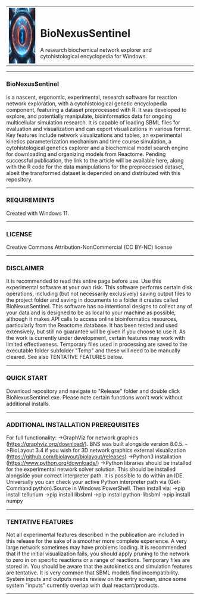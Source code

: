 <table>
<tr>
<td><img src="BioNexusSentinel/BioNexusSentinel.png" alt="BioNexus Sentinel Image" width="150" height="150"/></td>
<td><h1>BioNexusSentinel</h1>A research biochemical network explorer and cytohistological encyclopedia for Windows.</td>
</tr>
</table>

---

### **BioNexusSentinel**<br>
is a nascent, ergonomic, experimental, research software for reaction network exploration, with a cytohistological genetic encyclopedia component, featuring a dataset preprocessed with R. It was developed to explore, and potentially manipulate, bioinformatics data for ongoing multicellular simulation research. It is capable of loading SBML files for evaluation and visualization and can export visualizations in various format. Key features include network visualizations and tables, an experimental kinetics parameterization mechanism and time course simulation, a cytohistological genetics explorer and a biochemical model search engine for downloading and organizing models from Reactome. Pending successful publication, the link to the article will be available here, along with the R code for the data manipulations for the preprocessed dataset, albeit the transformed dataset is depended on and distributed with this repository.

---

### **REQUIREMENTS**<br>
Created with Windows 11.

---

### **LICENSE**<br>
Creative Commons Attribution-NonCommercial (CC BY-NC) license

---

### **DISCLAIMER**<br>
It is recommended to read this entire page before use. Use this experimental software at your own risk. This software performs certain disk operations, including (but not necessarily exclusively) saving output files to the project folder and saving in documents to a folder it creates called BioNexusSentinel. This software has no intentional designs to collect any of your data and is designed to be as local to your machine as possible, although it makes API calls to access online bioinformatics resources, particularly from the Reactome database. It has been tested and used extensively, but still no guarantee will be given if you choose to use it. As the work is currently under development, certain features may work with limited effectiveness. Temporary files used in processing are saved to the executable folder subfolder "Temp" and these will need to be manually cleared. See also TENTATIVE FEATURES below.

---

### **QUICK START**<br>
Download repository and navigate to "Release" folder and double click BioNexusSentinel.exe. Please note certain functions won't work without additional installs.

---

### **ADDITIONAL INSTALLATION PREREQUISITES**<br>
For full functionality:
->GraphViz for network graphics (https://graphviz.org/download/). BNS was built alongside version 8.0.5.
->BioLayout 3.4 if you wish for 3D network graphics external visualization (https://github.com/biolayout/biolayout/releases)
->Python3 installation (https://www.python.org/downloads/)
->Python libraries should be installed for the experimental network solver solution. This should be installed alongside your correct interpreter path. It is possible to do within an IDE. Universally you can check your active Python interpreter path via (Get-Command python).Source in Windows PowerShell. Then install via:
	->pip install tellurium
	->pip install libsbml
	->pip install python-libsbml
	->pip install numpy

 ---

### **TENTATIVE FEATURES**<br>
Not all experimental features described in the publication are included in this release for the sake of a smoother more complete experience. A very large network sometimes may have problems loading. It is recommended that if the initial visualization fails, you should apply pruning to the network to zero in on specific reactions or a range of reactions. Temporary files are stored in. You should be aware that the autokinetics and simulation features are tentative. It is very common that SBML models find incompatibility. System inputs and outputs needs review on the entry screen, since some system "inputs" currently overlap with dual reactant/products.

---

